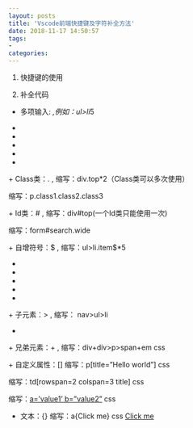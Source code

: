 ```yaml
---
layout: posts
title: 'Vscode前端快捷键及字符补全方法'
date: 2018-11-17 14:50:57
tags:
- 
categories: 
---
```

1. 快捷键的使用
<!-- |快捷键|说明|
|:---:|:---:|
|Tab|补全代码|
|Ctrl+/|添加或取消注释|
|Ctrl++/-|放大或缩小|
|F12|浏览器中为调试| -->
2. 补全代码
+ 多项输入: *,例如：ul>li*5
<ul> 
<li></li> 
<li></li> 
<li></li> 
<li></li> 
<li></li> 
</ul> 
+ Class类：. , 缩写：div.top*2（Class类可以多次使用）
<div class="top"></div> 
<div class="top"></div> 

缩写：p.class1.class2.class3 
<p class="class1 class2 class3"></p> 
+ Id类：# , 缩写：div#top(一个Id类只能使用一次) 
<div id="top"></div> 

缩写：form#search.wide 
<form id="search" class="wide"></form> 
+ 自增符号：$ , 缩写：ul>li.item$*5 
<ul> 
<li class="item1"></li> 
<li class="item2"></li> 
<li class="item3"></li> 
<li class="item4"></li> 
<li class="item5"></li> 
</ul> 
+ 子元素：> , 缩写： nav>ul>li 
<nav> 
<ul> 
<li></li> 
</ul> 
</nav> 
+ 兄弟元素：+ , 缩写：div+div>p>span+em 
css 
<div></div> 
<div> 
<p><span></span><em></em></p> 
</div> 
+ 自定义属性：[] 
缩写：p[title=”Hello world”] 
css 
<p title="Hello world"></p> 

缩写：td[rowspan=2 colspan=3 title] 
css 
<td rowspan="2" colspan="3" title=""></td> 

缩写：[a=’value1’ b=”value2”](a,b为属性，value为属性值。具体使用见上面的例子) 
css 
<div a="value1" b="value2"></div> 

+ 文本：{} 
缩写：a{Click me} 
css 
<a href="">Click me</a> 
